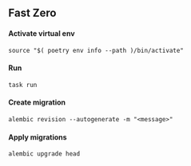 ## Fast Zero

#### Activate virtual env

```
source "$( poetry env info --path )/bin/activate"
```

#### Run

```
task run
```

#### Create migration

```
alembic revision --autogenerate -m "<message>"
```

#### Apply migrations

```
alembic upgrade head
```